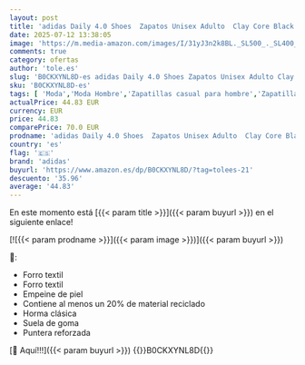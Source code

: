 ```yaml
---
layout: post
title: 'adidas Daily 4.0 Shoes  Zapatos Unisex Adulto  Clay Core Black Core White  41 1/3 EU'
date: 2025-07-12 13:38:05
image: 'https://m.media-amazon.com/images/I/31yJ3n2k8BL._SL500_._SL400_.jpg'
comments: true
category: ofertas
author: 'tole.es'
slug: 'B0CKXYNL8D-es adidas Daily 4.0 Shoes Zapatos Unisex Adulto Clay Core...'
sku: 'B0CKXYNL8D-es'
tags: [ 'Moda','Moda Hombre','Zapatillas casual para hombre','Zapatillas deportivas y de moda para hombre','Zapatos para hombre','adidas','zapatos','🇪🇸', ]
actualPrice: 44.83 EUR
currency: EUR
price: 44.83
comparePrice: 70.0 EUR
prodname: 'adidas Daily 4.0 Shoes  Zapatos Unisex Adulto  Clay Core Black Core White  41 1/3 EU'
country: 'es'
flag: '🇪🇸'
brand: 'adidas'
buyurl: 'https://www.amazon.es/dp/B0CKXYNL8D/?tag=tolees-21'
descuento: '35.96'
average: '44.83'
---
```


En este momento está [{{< param title >}}]({{< param buyurl >}}) en el siguiente enlace!

[![{{< param prodname >}}]({{< param image >}})]({{< param buyurl >}})

🔎:

- Forro textil
- Forro textil
- Empeine de piel
- Contiene al menos un 20% de material reciclado
- Horma clásica
- Suela de goma
- Puntera reforzada

[🛒 Aquí!!!]({{< param buyurl >}})
{{<world>}}B0CKXYNL8D{{</world>}}
